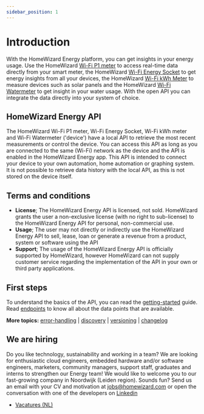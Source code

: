```yaml
---
sidebar_position: 1
---
```


# Introduction
With the HomeWizard Energy platform, you can get insights in your energy usage. Use the HomeWizard [Wi-Fi P1 meter](https://www.homewizard.nl/p1-meter) to access real-time data directly from your smart meter, the HomeWizard [Wi-Fi Energy Socket](https://www.homewizard.nl/energy-socket) to get energy insights from all your devices, the HomeWizard [Wi-Fi kWh Meter](https://www.homewizard.nl/kwh-meter) to measure devices such as solar panels and the HomeWizard [Wi-Fi Watermeter](https://www.homewizard.com/nl/watermeter) to get insight in your water usage. With the open API you can integrate the data directly into your system of choice.

## HomeWizard Energy API
The HomeWizard Wi-Fi P1 meter, Wi-Fi Energy Socket, Wi-Fi kWh meter and Wi-Fi Watermeter ('device') have a local API to retrieve the most recent measurements or control the device. You can access this API as long as you are connected to the same (Wi-Fi) network as the device and the API is enabled in the HomeWizard Energy app. This API is intended to connect your device to your own automation, home automation or graphing system. It is not possible to retrieve data history with the local API, as this is not stored on the device itself.
   
## Terms and conditions
 - **License**;
  The HomeWizard Energy API is licensed, not sold. HomeWizard grants the user a non-exclusive license (with no right to sub-license) to the HomeWizard Energy API for personal, non-commercial use.
 - **Usage**;
  The user may not directly or indirectly use the HomeWizard Energy API to sell, lease, loan or generate a revenue from a product, system or software using the API
 - **Support**;
  The usage of the HomeWizard Energy API is officially supported by HomeWizard, however HomeWizard can not supply customer service regarding the implementation of the API in your own or third party applications.

## First steps
To understand the basics of the API, you can read the [getting-started](/docs/getting-started.md) guide. Read [endpoints](/docs/category/endpoints/) to know all about the data points that are available.

**More topics:** [error-handling](/docs/error-handling.md) | [discovery](/docs/discovery.md) | [versioning](/docs/versioning.md) | [changelog](/docs/changelog.md)
   
## We are hiring
Do you like technology, sustainability and working in a team? We are looking for enthusiastic cloud engineers, embedded hardware and/or software engineers, marketers, community managers, support staff, graduates and interns to strengthen our Energy team! We would like to welcome you to our fast-growing company in Noordwijk (Leiden region). Sounds fun? Send us an email with your CV and motivation at jobs@homewizard.com or open the conversation with one of the developers on [Linkedin](https://www.linkedin.com/company/homewizard/people)

- [Vacatures (NL)](https://www.homewizard.com/nl/vacatures/)
